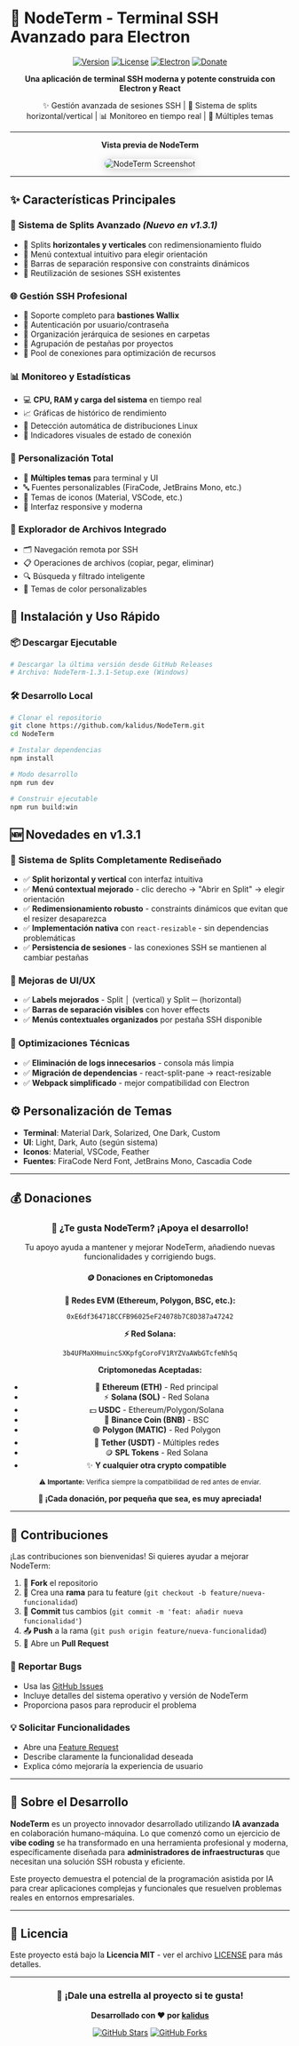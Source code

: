 # 🚀 NodeTerm - Terminal SSH Avanzado para Electron

<div align="center">
  
[![Version](https://img.shields.io/badge/version-1.3.1-blue.svg)](https://github.com/kalidus/NodeTerm/releases)
[![License](https://img.shields.io/badge/license-MIT-green.svg)](LICENSE)
[![Electron](https://img.shields.io/badge/electron-latest-brightgreen.svg)](https://electronjs.org/)
[![Donate](https://img.shields.io/badge/💰-Donate_Crypto-yellow.svg)](#-donaciones)

**Una aplicación de terminal SSH moderna y potente construida con Electron y React**

✨ Gestión avanzada de sesiones SSH | 🔀 Sistema de splits horizontal/vertical | 📊 Monitoreo en tiempo real | 🎨 Múltiples temas
  
</div>

---

<div align="center">
  
  <b>Vista previa de NodeTerm</b><br><br>
  <img src="src/assets/screenshot-main.png" alt="NodeTerm Screenshot" style="border-radius:12px; box-shadow:0 2px 16px #0003; max-width:90%; margin: 0 auto;">
  
</div>

---

## ✨ Características Principales

### 🔄 **Sistema de Splits Avanzado** *(Nuevo en v1.3.1)*
- 🔀 Splits **horizontales y verticales** con redimensionamiento fluido
- 🎯 Menú contextual intuitivo para elegir orientación
- 📐 Barras de separación responsive con constraints dinámicos
- 🔄 Reutilización de sesiones SSH existentes

### 🌐 **Gestión SSH Profesional**
- 🏢 Soporte completo para **bastiones Wallix**
- 🔑 Autenticación por usuario/contraseña
- 🌳 Organización jerárquica de sesiones en carpetas
- 👥 Agrupación de pestañas por proyectos
- 🔄 Pool de conexiones para optimización de recursos

### 📊 **Monitoreo y Estadísticas**
- 💻 **CPU, RAM y carga del sistema** en tiempo real
- 📈 Gráficas de histórico de rendimiento
- 🐧 Detección automática de distribuciones Linux
- 📍 Indicadores visuales de estado de conexión

### 🎨 **Personalización Total**
- 🌙 **Múltiples temas** para terminal y UI
- 🔤 Fuentes personalizables (FiraCode, JetBrains Mono, etc.)
- 🎯 Temas de iconos (Material, VSCode, etc.)
- 📱 Interfaz responsive y moderna

### 📁 **Explorador de Archivos Integrado**
- 🗂️ Navegación remota por SSH
- 📋 Operaciones de archivos (copiar, pegar, eliminar)
- 🔍 Búsqueda y filtrado inteligente
- 🎨 Temas de color personalizables

## 🚀 Instalación y Uso Rápido

### 📦 Descargar Ejecutable
```bash
# Descargar la última versión desde GitHub Releases
# Archivo: NodeTerm-1.3.1-Setup.exe (Windows)
```

### 🛠️ Desarrollo Local
```bash
# Clonar el repositorio
git clone https://github.com/kalidus/NodeTerm.git
cd NodeTerm

# Instalar dependencias
npm install

# Modo desarrollo
npm run dev

# Construir ejecutable
npm run build:win
```

## 🆕 Novedades en v1.3.1

### 🔀 **Sistema de Splits Completamente Rediseñado**
- ✅ **Split horizontal y vertical** con interfaz intuitiva
- ✅ **Menú contextual mejorado** - clic derecho → "Abrir en Split" → elegir orientación
- ✅ **Redimensionamiento robusto** - constraints dinámicos que evitan que el resizer desaparezca
- ✅ **Implementación nativa** con `react-resizable` - sin dependencias problemáticas
- ✅ **Persistencia de sesiones** - las conexiones SSH se mantienen al cambiar pestañas

### 🎨 **Mejoras de UI/UX**
- ✅ **Labels mejorados** - Split │ (vertical) y Split ─ (horizontal)
- ✅ **Barras de separación visibles** con hover effects
- ✅ **Menús contextuales organizados** por pestaña SSH disponible

### 🔧 **Optimizaciones Técnicas**
- ✅ **Eliminación de logs innecesarios** - consola más limpia
- ✅ **Migración de dependencias** - react-split-pane → react-resizable
- ✅ **Webpack simplificado** - mejor compatibilidad con Electron

## ⚙️ Personalización de Temas
- **Terminal**: Material Dark, Solarized, One Dark, Custom
- **UI**: Light, Dark, Auto (según sistema)
- **Iconos**: Material, VSCode, Feather
- **Fuentes**: FiraCode Nerd Font, JetBrains Mono, Cascadia Code

---

## 💰 Donaciones

<div align="center">

### 🚀 **¿Te gusta NodeTerm? ¡Apoya el desarrollo!**

Tu apoyo ayuda a mantener y mejorar NodeTerm, añadiendo nuevas funcionalidades y corrigiendo bugs.

#### 🪙 **Donaciones en Criptomonedas**

**📡 Redes EVM (Ethereum, Polygon, BSC, etc.):**
```
0xE6df364718CCFB96025eF24078b7C8D387a47242
```

**⚡ Red Solana:**
```
3b4UFMaXHmuincSXKpfgCoroFV1RYZVaAWbGTcfeNh5q
```

**Criptomonedas Aceptadas:**
- 💎 **Ethereum (ETH)** - Red principal
- ⚡ **Solana (SOL)** - Red Solana
- 💵 **USDC** - Ethereum/Polygon/Solana
- 🔶 **Binance Coin (BNB)** - BSC
- 🟣 **Polygon (MATIC)** - Red Polygon
- 💚 **Tether (USDT)** - Múltiples redes
- 🪙 **SPL Tokens** - Red Solana
- ✨ **Y cualquier otra crypto compatible**

<sub>⚠️ **Importante:** Verifica siempre la compatibilidad de red antes de enviar.</sub>

**🙏 ¡Cada donación, por pequeña que sea, es muy apreciada!**

</div>

---

## 🤝 Contribuciones

¡Las contribuciones son bienvenidas! Si quieres ayudar a mejorar NodeTerm:

1. 🍴 **Fork** el repositorio
2. 🌿 Crea una **rama** para tu feature (`git checkout -b feature/nueva-funcionalidad`)
3. 💾 **Commit** tus cambios (`git commit -m 'feat: añadir nueva funcionalidad'`)
4. 📤 **Push** a la rama (`git push origin feature/nueva-funcionalidad`)
5. 🔄 Abre un **Pull Request**

### 🐛 Reportar Bugs
- Usa las [GitHub Issues](https://github.com/kalidus/NodeTerm/issues)
- Incluye detalles del sistema operativo y versión de NodeTerm
- Proporciona pasos para reproducir el problema

### 💡 Solicitar Funcionalidades
- Abre una [Feature Request](https://github.com/kalidus/NodeTerm/issues/new)
- Describe claramente la funcionalidad deseada
- Explica cómo mejoraría la experiencia de usuario

---

## 🤖 Sobre el Desarrollo

**NodeTerm** es un proyecto innovador desarrollado utilizando **IA avanzada** en colaboración humano-máquina. Lo que comenzó como un ejercicio de **vibe coding** se ha transformado en una herramienta profesional y moderna, específicamente diseñada para **administradores de infraestructuras** que necesitan una solución SSH robusta y eficiente.

Este proyecto demuestra el potencial de la programación asistida por IA para crear aplicaciones complejas y funcionales que resuelven problemas reales en entornos empresariales.

---

## 📄 Licencia

Este proyecto está bajo la **Licencia MIT** - ver el archivo [LICENSE](LICENSE) para más detalles.

---

<div align="center">

### 🌟 **¡Dale una estrella al proyecto si te gusta!**

**Desarrollado con ❤️ por [kalidus](https://github.com/kalidus)**

[![GitHub Stars](https://img.shields.io/github/stars/kalidus/NodeTerm?style=social)](https://github.com/kalidus/NodeTerm/stargazers)
[![GitHub Forks](https://img.shields.io/github/forks/kalidus/NodeTerm?style=social)](https://github.com/kalidus/NodeTerm/network)

</div> 